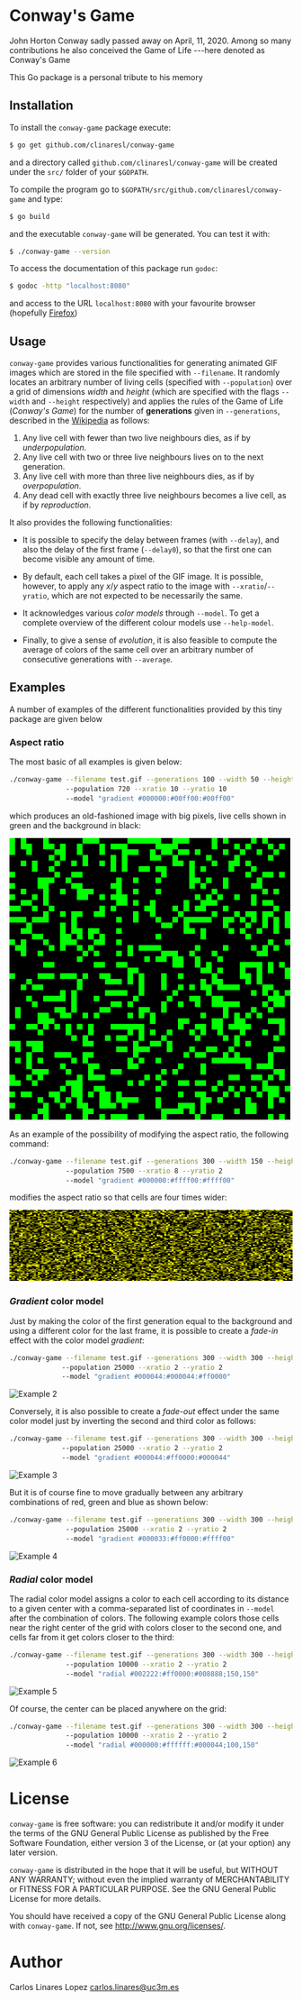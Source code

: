 # Conway's Game

John Horton Conway sadly passed away on April, 11, 2020. Among so many
contributions he also conceived the Game of Life ---here denoted as Conway's
Game

This Go package is a personal tribute to his memory


## Installation

To install the `conway-game` package execute:

``` sh
$ go get github.com/clinaresl/conway-game
```

and a directory called `github.com/clinaresl/conway-game` will be created under
the `src/` folder of your `$GOPATH`.

To compile the program go to `$GOPATH/src/github.com/clinaresl/conway-game` and
type:

``` sh
$ go build
```

and the executable `conway-game` will be generated. You can test it with:

``` sh
$ ./conway-game --version
```

To access the documentation of this package run `godoc`:

```sh
$ godoc -http "localhost:8080"
```

and access to the URL `localhost:8080` with your favourite browser (hopefully
[Firefox](https://www.mozilla.org/en-US/firefox/new/))


## Usage

`conway-game` provides various functionalities for generating animated GIF
images which are stored in the file specified with `--filename`. It randomly
locates an arbitrary number of living cells (specified with `--population`) over
a grid of dimensions *width* and *height* (which are specified with the flags
`--width` and `--height` respectively) and applies the rules of the Game of Life
(*Conway's Game*) for the number of **generations** given in `--generations`,
described in the
[Wikipedia](https://en.wikipedia.org/wiki/Conway%27s_Game_of_Life) as follows:

1. Any live cell with fewer than two live neighbours dies, as if by
   *underpopulation*.
2. Any live cell with two or three live neighbours lives on to the next
   generation.
3. Any live cell with more than three live neighbours dies, as if by
   *overpopulation*.
4. Any dead cell with exactly three live neighbours becomes a live cell, as if
   by *reproduction*.

It also provides the following functionalities:

* It is possible to specify the delay between frames (with `--delay`), and also
  the delay of the first frame (`--delay0`), so that the first one can become
  visible any amount of time.
  
* By default, each cell takes a pixel of the GIF image. It is possible, however,
  to apply any *x*/*y* aspect ratio to the image with `--xratio`/`--yratio`,
  which are not expected to be necessarily the same.

* It acknowledges various *color models* through `--model`. To get a complete
  overview of the different colour models use `--help-model`.

* Finally, to give a sense of *evolution*, it is also feasible to compute the
  average of colors of the same cell over an arbitrary number of consecutive
  generations with `--average`.


## Examples

A number of examples of the different functionalities provided by this tiny
package are given below

### Aspect ratio

The most basic of all examples is given below:

``` sh
./conway-game --filename test.gif --generations 100 --width 50 --height 50 
              --population 720 --xratio 10 --yratio 10 
              --model "gradient #000000:#00ff00:#00ff00"
```

which produces an old-fashioned image with big pixels, live cells shown in green
and the background in black:

![Example 0](pics/example-0.gif)

As an example of the possibility of modifying the aspect ratio, the following
command:

```sh
./conway-game --filename test.gif --generations 300 --width 150 --height 150 
              --population 7500 --xratio 8 --yratio 2 
              --model "gradient #000000:#ffff00:#ffff00"
```

modifies the aspect ratio so that cells are four times wider:

![Example 1](pics/example-1.gif)

### *Gradient* color model

Just by making the color of the first generation equal to the background and
using a different color for the last frame, it is possible to create a *fade-in*
effect with the color model *gradient*:

```sh
./conway-game --filename test.gif --generations 300 --width 300 --height 300 
             --population 25000 --xratio 2 --yratio 2 
             --model "gradient #000044:#000044:#ff0000"
```

![Example 2](pics/example-2.gif)

Conversely, it is also possible to create a *fade-out* effect under the same
color model just by inverting the second and third color as follows:

```sh
./conway-game --filename test.gif --generations 300 --width 300 --height 300 
             --population 25000 --xratio 2 --yratio 2 
             --model "gradient #000044:#ff0000:#000044"
```

![Example 3](pics/example-3.gif)

But it is of course fine to move gradually between any arbitrary combinations of
red, green and blue as shown below:

```sh
./conway-game --filename test.gif --generations 300 --width 300 --height 300 
              --population 25000 --xratio 2 --yratio 2 
              --model "gradient #000033:#ff0000:#ffff00"
```

![Example 4](pics/example-4.gif)

### *Radial* color model

The radial color model assigns a color to each cell according to its distance to
a given center with a comma-separated list of coordinates in `--model` after the
combination of colors. The following example colors those cells near the right
center of the grid with colors closer to the second one, and cells far from it
get colors closer to the third:

```sh
./conway-game --filename test.gif --generations 300 --width 300 --height 300 
              --population 10000 --xratio 2 --yratio 2 
              --model "radial #002222:#ff0000:#008888;150,150"
```

![Example 5](pics/example-5.gif)

Of course, the center can be placed anywhere on the grid:

```sh
./conway-game --filename test.gif --generations 300 --width 300 --height 300 
              --population 10000 --xratio 2 --yratio 2 
              --model "radial #000000:#ffffff:#000044;100,150"
```

![Example 6](pics/example-6.gif)



# License #

`conway-game` is free software: you can redistribute it and/or modify it under
the terms of the GNU General Public License as published by the Free Software
Foundation, either version 3 of the License, or (at your option) any later
version.

`conway-game` is distributed in the hope that it will be useful, but WITHOUT ANY
WARRANTY; without even the implied warranty of MERCHANTABILITY or FITNESS FOR A
PARTICULAR PURPOSE. See the GNU General Public License for more details.

You should have received a copy of the GNU General Public License along with
`conway-game`. If not, see <http://www.gnu.org/licenses/>.


# Author #

Carlos Linares Lopez <carlos.linares@uc3m.es>
